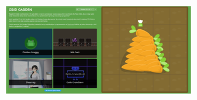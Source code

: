 <br>![lab6](https://github.com/dawidolko/Internet-Technologies/blob/090703f4957444c4a8fbf7b7fb8ab5e4d8fe7397/LAB6/TASK5/Screenshot%202023-11-13%20215857.png)
   
